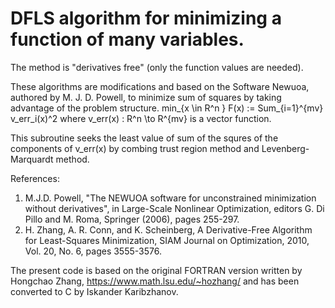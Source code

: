 # DFLS algorithm for minimizing a function of many variables.

The method is "derivatives free" (only the function values are needed).

These algorithms are modifications and based on the Software Newuoa, authored by M. J. D. Powell,
to minimize sum of squares by taking advantage of the problem structure.
   min_{x \in R^n }  F(x) := Sum_{i=1}^{mv}  v_err_i(x)^2
where v_err(x) : R^n \to R^{mv} is a vector function.

This subroutine seeks the least value of sum of the squres of the components of v_err(x)
by combing trust region method and Levenberg-Marquardt method.

References:

1.  M.J.D. Powell, "The NEWUOA software for unconstrained minimization
    without derivatives", in Large-Scale Nonlinear Optimization, editors
    G. Di Pillo and M. Roma, Springer (2006), pages 255-297.
2.  H. Zhang, A. R. Conn, and K. Scheinberg, A Derivative-Free Algorithm for Least-Squares
    Minimization, SIAM Journal on Optimization, 2010, Vol. 20, No. 6, pages 3555-3576.

The present code is based on the original FORTRAN version written by Hongchao Zhang,
https://www.math.lsu.edu/~hozhang/
and has been converted to C by Iskander Karibzhanov.
